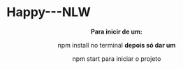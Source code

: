 # Happy---NLW

<center>
<b>Para inicir de um:</b>


npm install no terminal
<b>depois só dar um</b>

npm start para iniciar o projeto
</center>
